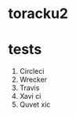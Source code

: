 # toracku2

tests
=============================

1. Circleci
2. Wrecker 
3. Travis
4. Xavi ci
5. Quvet xic
